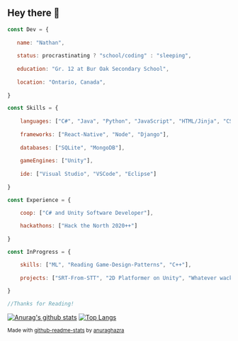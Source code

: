 ## Hey there 👋
```javascript
const Dev = {
   
   name: "Nathan",
   
   status: procrastinating ? "school/coding" : "sleeping",
   
   education: "Gr. 12 at Bur Oak Secondary School",
   
   location: "Ontario, Canada",
   
}

const Skills = {
    
    languages: ["C#", "Java", "Python", "JavaScript", "HTML/Jinja", "CSS"],
    
    frameworks: ["React-Native", "Node", "Django"],
    
    databases: ["SQLite", "MongoDB"],
    
    gameEngines: ["Unity"],
    
    ide: ["Visual Studio", "VSCode", "Eclipse"]
    
}

const Experience = {

    coop: ["C# and Unity Software Developer"],
    
    hackathons: ["Hack the North 2020++"]
    
}

const InProgress = {

    skills: ["ML", "Reading Game-Design-Patterns", "C++"],
    
    projects: ["SRT-From-STT", "2D Platformer on Unity", "Whatever wacky ideas I can think of"],
    
}

//Thanks for Reading!

```

[![Anurag's github stats](https://github-readme-stats.vercel.app/api?username=NathanWong1106&count_private=true&show_icons=true&theme=radical)](https://github.com/anuraghazra/github-readme-stats)
[![Top Langs](https://github-readme-stats.vercel.app/api/top-langs/?username=NathanWong1106&theme=radical&hide=ShaderLab,HLSL&langs_count=8&layout=compact)](https://github.com/anuraghazra/github-readme-stats)

<sub>Made with [github-readme-stats](https://github.com/anuraghazra/github-readme-stats) by [anuraghazra](https://github.com/anuraghazra)</sub>

